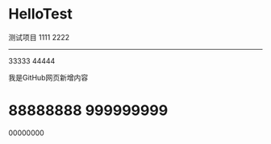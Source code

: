 # HelloTest
测试项目
1111
2222

------
33333
44444

我是GitHub网页新增内容














88888888
999999999
========
00000000
